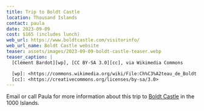 ```yaml
---
title: Trip to Boldt Castle
location: Thousand Islands
contact: paula
date: 2023-09-09
cost: $165 (includes lunch)
web_url: https://www.boldtcastle.com/visitorinfo/
web_url_name: Boldt Castle website
teaser: assets/images/2023-09-09-boldt-castle-teaser.webp
teaser_caption: |
  [Clément Bardot][wp], [CC BY-SA 3.0][cc], via Wikimedia Commons

  [wp]: <https://commons.wikimedia.org/wiki/File:Ch%C3%A2teau_de_Boldt.jpg>
  [cc]: <https://creativecommons.org/licenses/by-sa/3.0>
---
```


Email or call Paula for more information about this trip to [Boldt Castle][bc]
in the 1000 Islands.

[bc]: <{{ page.web_url }}>

